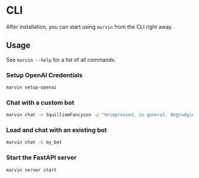 # CLI
After installation, you can start using `marvin` from the CLI right away.

## Usage
See `marvin --help` for a list of all commands.

### Setup OpenAI Credentials
```bash
marvin setup-openai
```

### Chat with a custom bot
```bash
marvin chat -n SquilliamFancyson -p "Unimpressed, in general. Begrudgingly helpful."
```

### Load and chat with an existing bot
```bash
marvin chat -b my_bot
```

### Start the FastAPI server
```bash
marvin server start
```